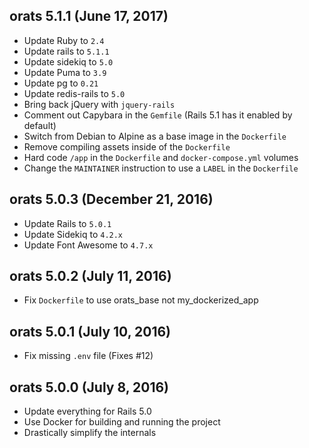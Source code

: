 ## orats 5.1.1 (June 17, 2017)

- Update Ruby to `2.4`
- Update rails to `5.1.1`
- Update sidekiq to `5.0`
- Update Puma to `3.9`
- Update pg to `0.21`
- Update redis-rails to `5.0`
- Bring back jQuery with `jquery-rails`
- Comment out Capybara in the `Gemfile` (Rails 5.1 has it enabled by default)
- Switch from Debian to Alpine as a base image in the `Dockerfile`
- Remove compiling assets inside of the `Dockerfile`
- Hard code `/app` in the `Dockerfile` and `docker-compose.yml` volumes
- Change the `MAINTAINER` instruction to use a `LABEL` in the `Dockerfile`

## orats 5.0.3 (December 21, 2016)

- Update Rails to `5.0.1`
- Update Sidekiq to `4.2.x`
- Update Font Awesome to `4.7.x`

## orats 5.0.2 (July 11, 2016)

- Fix `Dockerfile` to use orats_base not my_dockerized_app

## orats 5.0.1 (July 10, 2016)

- Fix missing `.env` file (Fixes #12)

## orats 5.0.0 (July 8, 2016)

- Update everything for Rails 5.0
- Use Docker for building and running the project
- Drastically simplify the internals
